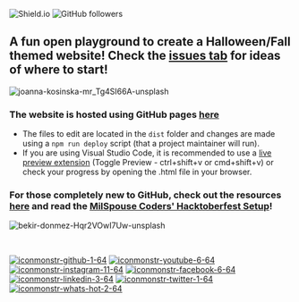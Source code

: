![Shield.io](https://img.shields.io/github/contributors/MilSpouseCoders/Hacktoberfest_2020_Halloween?style=for-the-badge.svg) <img alt="GitHub followers" src="https://img.shields.io/github/followers/MilSpouseCoders?style=social">
## A fun open playground to create a Halloween/Fall themed website! Check the [issues tab](https://github.com/MilSpouseCoders/Hacktoberfest_2020_Halloween/issues) for ideas of where to start!
![joanna-kosinska-mr_Tg4SI66A-unsplash](https://user-images.githubusercontent.com/37910748/94050490-303ff200-fd8b-11ea-9f16-ff597c98d29c.jpg)

### The website is hosted using GitHub pages [here](https://milspousecoders.github.io/Hacktoberfest_2020_Halloween/) 
- The files to edit are located in the `dist` folder and changes are made using a `npm run deploy` script (that a project maintainer will run).  
- If you are using Visual Studio Code, it is recommended to use a [live preview extension](https://marketplace.visualstudio.com/items?itemName=george-alisson.html-preview-vscode) (Toggle Preview - ctrl+shift+v or cmd+shift+v) or check your progress by opening the .html file in your browser.


### For those completely new to GitHub, check out the resources [here](https://milspousecoders.github.io/MSC-Coding-Resources/learn-git.html) and read the [MilSpouse Coders' Hacktoberfest Setup](https://github.com/MilSpouseCoders/Hacktoberfest_2020/blob/master/SETUP.md)!  


![bekir-donmez-Hqr2VOwI7Uw-unsplash](https://user-images.githubusercontent.com/37910748/94050484-2e762e80-fd8b-11ea-9eb9-ae8fd82fe5aa.jpg)

<br>

[![iconmonstr-github-1-64](https://user-images.githubusercontent.com/53100968/96376712-6fb4f080-1135-11eb-88e2-9a851adea655.png)](https://github.com/MilSpouseCoders)
[![iconmonstr-youtube-6-64](https://user-images.githubusercontent.com/53100968/96376622-e9001380-1134-11eb-9156-d70c61e26c7d.png)](https://www.youtube.com//channel/UCu0hl34X3ko53WSbHI1Olkw)
[![iconmonstr-instagram-11-64](https://user-images.githubusercontent.com/53100968/96376584-ba823880-1134-11eb-9214-47f83ed7cf8d.png)](https://www.instagram.com/milspousecoders/)
[![iconmonstr-facebook-6-64](https://user-images.githubusercontent.com/53100968/96376556-8eff4e00-1134-11eb-929c-c337cc16be7e.png)](https://www.facebook.com/MilSpouseCoders/)
[![iconmonstr-linkedin-3-64](https://user-images.githubusercontent.com/53100968/96376773-be628a80-1135-11eb-9524-18216a7b897d.png)](https://www.linkedin.com/company/milspousecoders/)
[![iconmonstr-twitter-1-64](https://user-images.githubusercontent.com/53100968/96376805-eb16a200-1135-11eb-901f-2e0b1683c583.png)](https://twitter.com/milspousecoders?lang=en)
[![iconmonstr-whats-hot-2-64](https://user-images.githubusercontent.com/53100968/96376839-1a2d1380-1136-11eb-90d5-b975954f1126.png)](https://www.bonfire.com/milspouse-coders/)